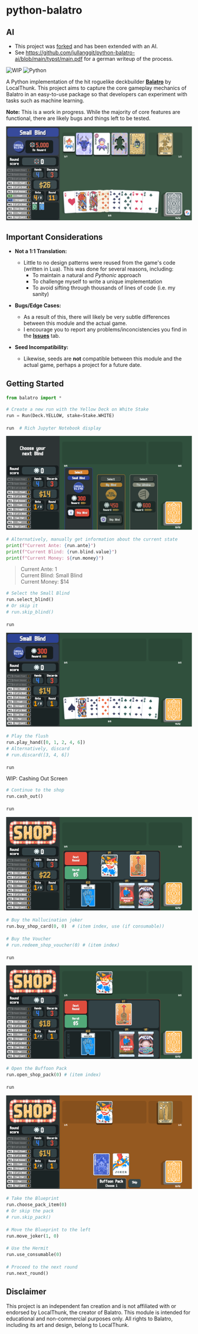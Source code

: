 # python-balatro

## AI
- This project was [forked](https://github.com/pjpuzzler/python-balatro) and has been extended with an AI.
- See https://github.com/jullanggit/python-balatro-ai/blob/main/typst/main.pdf for a german writeup of the process.

![WIP](https://img.shields.io/badge/Status-Work%20in%20Progress-yellow)
![Python](https://img.shields.io/badge/python-3.13-blue)

A Python implementation of the hit roguelike deckbuilder [**Balatro**](https://www.playbalatro.com) by LocalThunk. This project aims to capture the core gameplay mechanics of Balatro in an easy-to-use package so that developers can experiment with tasks such as machine learning.

**Note:** This is a work in progress. While the majority of core features are functional, there are likely bugs and things left to be tested.

![main preview](resources/previews/main_preview.png)

## Important Considerations

-   **Not a 1:1 Translation:**

    -   Little to no design patterns were reused from the game's code (written in Lua). This was done for several reasons, including:
        -   To maintain a natural and _Pythonic_ approach
        -   To challenge myself to write a unique implementation
        -   To avoid sifting through thousands of lines of code (i.e. my sanity)

-   **Bugs/Edge Cases:**

    -   As a result of this, there will likely be very subtle differences between this module and the actual game.
    -   I encourage you to report any problems/inconcistencies you find in the [**Issues**](../../issues) tab.

-   **Seed Incompatibility:**

    -   Likewise, seeds are **not** compatible between this module and the actual game, perhaps a project for a future date.

## Getting Started

```python
from balatro import *
```

```python
# Create a new run with the Yellow Deck on White Stake
run = Run(Deck.YELLOW, stake=Stake.WHITE)

run  # Rich Jupyter Notebook display
```

![selecting blind preview](resources/previews/selecting_blind_preview.png)

```python
# Alternatively, manually get information about the current state
print(f"Current Ante: {run.ante}")
print(f"Current Blind: {run.blind.value}")
print(f"Current Money: ${run.money}")
```

> Current Ante: 1\
> Current Blind: Small Blind\
> Current Money: $14

```python
# Select the Small Blind
run.select_blind()
# Or skip it
# run.skip_blind()

run
```

![playing blind preview](resources/previews/playing_blind_preview.png)

```python
# Play the flush
run.play_hand([0, 1, 2, 4, 6])
# Alternatively, discard
# run.discard([3, 4, 6])

run
```

WIP: Cashing Out Screen

```python
# Continue to the shop
run.cash_out()

run
```

![shop preview](resources/previews/shop_preview.png)

```python
# Buy the Hallucination joker
run.buy_shop_card(0, 0)  # (item index, use (if consumable))

# Buy the Voucher
# run.redeem_shop_voucher(0) # (item index)

run
```

![shop preview 2](resources/previews/shop_preview2.png)

```python
# Open the Buffoon Pack
run.open_shop_pack(0) # (item index)

run
```

![opening pack preview](resources/previews/opening_pack_preview.png)

```python
# Take the Blueprint
run.choose_pack_item(0)
# Or skip the pack
# run.skip_pack()

# Move the Blueprint to the left
run.move_joker(1, 0)

# Use the Hermit
run.use_consumable(0)

# Proceed to the next round
run.next_round()
```

## Disclaimer

This project is an independent fan creation and is not affiliated with or endorsed by LocalThunk, the creator of Balatro. This module is intended for educational and non-commercial purposes only. All rights to Balatro, including its art and design, belong to LocalThunk.
